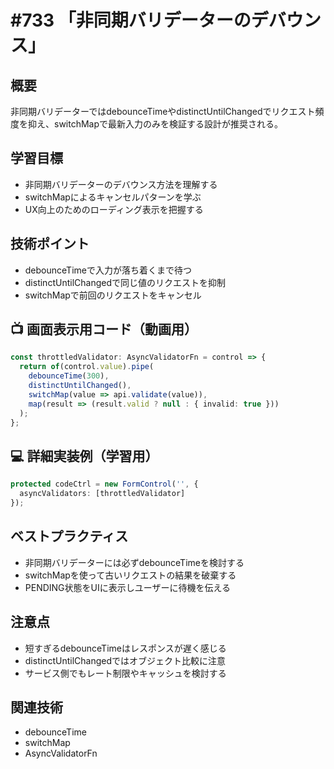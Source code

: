 # #733 「非同期バリデーターのデバウンス」

## 概要
非同期バリデーターではdebounceTimeやdistinctUntilChangedでリクエスト頻度を抑え、switchMapで最新入力のみを検証する設計が推奨される。

## 学習目標
- 非同期バリデーターのデバウンス方法を理解する
- switchMapによるキャンセルパターンを学ぶ
- UX向上のためのローディング表示を把握する

## 技術ポイント
- debounceTimeで入力が落ち着くまで待つ
- distinctUntilChangedで同じ値のリクエストを抑制
- switchMapで前回のリクエストをキャンセル

## 📺 画面表示用コード（動画用）
```typescript
const throttledValidator: AsyncValidatorFn = control => {
  return of(control.value).pipe(
    debounceTime(300),
    distinctUntilChanged(),
    switchMap(value => api.validate(value)),
    map(result => (result.valid ? null : { invalid: true }))
  );
};
```

## 💻 詳細実装例（学習用）
```typescript
protected codeCtrl = new FormControl('', {
  asyncValidators: [throttledValidator]
});
```

## ベストプラクティス
- 非同期バリデーターには必ずdebounceTimeを検討する
- switchMapを使って古いリクエストの結果を破棄する
- PENDING状態をUIに表示しユーザーに待機を伝える

## 注意点
- 短すぎるdebounceTimeはレスポンスが遅く感じる
- distinctUntilChangedではオブジェクト比較に注意
- サービス側でもレート制限やキャッシュを検討する

## 関連技術
- debounceTime
- switchMap
- AsyncValidatorFn
